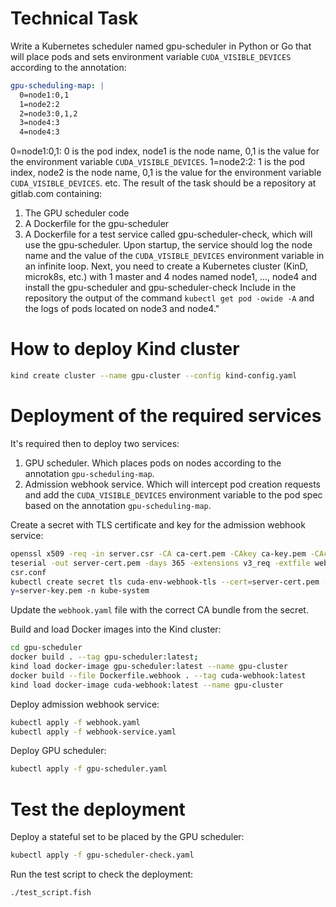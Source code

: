 # Technical Task

Write a Kubernetes scheduler named gpu-scheduler in Python or Go that will place pods and sets environment variable `CUDA_VISIBLE_DEVICES` according to the annotation:

```yaml
gpu-scheduling-map: |
  0=node1:0,1
  1=node2:2
  2=node3:0,1,2
  3=node4:3
  4=node4:3
```

0=node1:0,1:
0 is the pod index, node1 is the node name, 0,1 is the value for the environment variable `CUDA_VISIBLE_DEVICES`.
1=node2:2:
1 is the pod index, node2 is the node name, 0,1 is the value for the environment variable `CUDA_VISIBLE_DEVICES`.
etc.
The result of the task should be a repository at gitlab.com containing:

1. The GPU scheduler code
2. A Dockerfile for the gpu-scheduler
3. A Dockerfile for a test service called gpu-scheduler-check, which will use the gpu-scheduler. Upon startup, the service should log the node name and the value of the `CUDA_VISIBLE_DEVICES` environment variable in an infinite loop.
Next, you need to create a Kubernetes cluster (KinD, microk8s, etc.) with 1 master and 4 nodes named node1, ..., node4 and install the gpu-scheduler and gpu-scheduler-check
Include in the repository the output of the command `kubectl get pod -owide -A` and the logs of pods located on node3 and node4."

# How to deploy Kind cluster

```sh
kind create cluster --name gpu-cluster --config kind-config.yaml
```

# Deployment of the required services

It's required then to deploy two services:
1. GPU scheduler. Which places pods on nodes according to the annotation `gpu-scheduling-map`.
2. Admission webhook service. Which will intercept pod creation requests and add the `CUDA_VISIBLE_DEVICES` environment variable to the pod spec based on the annotation `gpu-scheduling-map`.

Create a secret with TLS certificate and key for the admission webhook service:

```sh
openssl x509 -req -in server.csr -CA ca-cert.pem -CAkey ca-key.pem -CAcrea
teserial -out server-cert.pem -days 365 -extensions v3_req -extfile webhook-
csr.conf
kubectl create secret tls cuda-env-webhook-tls --cert=server-cert.pem --ke
y=server-key.pem -n kube-system
```

Update the `webhook.yaml` file with the correct CA bundle from the secret.

Build and load Docker images into the Kind cluster:

```sh
cd gpu-scheduler
docker build . --tag gpu-scheduler:latest;
kind load docker-image gpu-scheduler:latest --name gpu-cluster
docker build --file Dockerfile.webhook . --tag cuda-webhook:latest
kind load docker-image cuda-webhook:latest --name gpu-cluster
```

Deploy admission webhook service:

```sh
kubectl apply -f webhook.yaml
kubectl apply -f webhook-service.yaml
```

Deploy GPU scheduler:

```sh
kubectl apply -f gpu-scheduler.yaml
```

# Test the deployment

Deploy a stateful set to be placed by the GPU scheduler:

```sh
kubectl apply -f gpu-scheduler-check.yaml
```

Run the test script to check the deployment:

```sh
./test_script.fish
```


